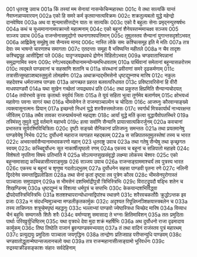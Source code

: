 001	धृतराष्ट्र उवाच
001a	किं तस्यां मम सेनायां नासन्केचिन्महारथाः
001c	ये तथा सात्यकिं यान्तं नैवाघ्नन्नाप्यवारयन्
002a	एको हि समरे कर्म कृतवान्सत्यविक्रमः
002c	शक्रतुल्यबलो युद्धे महेन्द्रो दानवेष्विव
003a	अथ वा शून्यमासीत्तद्येन यातः स सात्यकिः
003c	एको वै बहुलाः सेनाः प्रमृद्नन्पुरुषर्षभः
004a	कथं च युध्यमानानामपक्रान्तो महात्मनाम्
004c	एको बहूनां शैनेयस्तन्ममाचक्ष्व सञ्जय
005	सञ्जय उवाच
005a	राजन्सेनासमुद्योगो रथनागाश्वपत्तिमान्
005c	तुमुलस्तव सैन्यानां युगान्तसदृशोऽभवत्
006a	आह्णिकेषु समूहेषु तव सैन्यस्य मानद
006c	नास्ति लोके समः कश्चित्समूह इति मे मतिः
007a	तत्र देवाः स्म भाषन्ते चारणाश्च समागताः
007c	एतदन्ताः समूहा वै भविष्यन्ति महीतले
008a	न चैव तादृशः कश्चिद्व्यूह आसीद्विशां पते
008c	यादृग्जयद्रथवधे द्रोणेन विहितोऽभवत्
009a	चण्डवाताभिपन्नानां समुद्राणामिव स्वनः
009c	रणेऽभवद्बलौघानामन्योन्यमभिधावताम्
010a	पार्थिवानां समेतानां बहून्यासन्नरोत्तम
010c	त्वद्बले पाण्डवानां च सहस्राणि शतानि च
011a	संरब्धानां प्रवीराणां समरे दृढकर्मणाम्
011c	तत्रासीत्सुमहाञ्शब्दस्तुमुलो लोमहर्षणः
012a	अथाक्रन्दद्भीमसेनो धृष्टद्युम्नश्च मारिष
012c	नकुलः सहदेवश्च धर्मराजश्च पाण्डवः
013a	आगच्छत प्रहरत बलवत्परिधावत
013c	प्रविष्टावरिसेनां हि वीरौ माधवपाण्डवौ
014a	यथा सुखेन गच्छेतां जयद्रथवधं प्रति
014c	तथा प्रकुरुत क्षिप्रमिति सैन्यान्यचोदयत्
014e	तयोरभावे कुरवः कृतार्थाः स्युर्वयं जिताः
015a	ते यूयं सहिता भूत्वा तूर्णमेव बलार्णवम्
015c	क्षोभयध्वं महावेगाः पवनाः सागरं यथा
016a	भीमसेनेन ते राजन्पाञ्चाल्येन च चोदिताः
016c	आजघ्नुः कौरवान्सङ्ख्ये त्यक्त्वासूनात्मनः प्रियान्
017a	इच्छन्तो निधनं युद्धे शस्त्रैरुत्तमतेजसः
017c	स्वर्गार्थं मित्रकार्यार्थं नाभ्यरक्षन्त जीवितम्
018a	तथैव तावका राजन्प्रार्थयन्तो महद्यशः
018c	आर्यां युद्धे मतिं कृत्वा युद्धायैवोपतस्थिरे
019a	तस्मिंस्तु तुमुले युद्धे वर्तमाने महाभये
019c	हत्वा सर्वाणि सैन्यानि प्रायात्सात्यकिरर्जुनम्
020a	कवचानां प्रभास्तत्र सूर्यरश्मिविचित्रिताः
020c	दृष्टीः सङ्ख्ये सैनिकानां प्रतिजघ्नुः समन्ततः
021a	तथा प्रयतमानेषु पाण्डवेयेषु निर्भयः
021c	दुर्योधनो महाराज व्यगाहत महद्बलम्
022a	स सन्निपातस्तुमुलस्तेषां तस्य च भारत
022c	अभवत्सर्वसैन्यानामभावकरणो महान्
023	धृतराष्ट्र उवाच
023a	तथा गतेषु सैन्येषु तथा कृच्छ्रगतः स्वयम्
023c	कच्चिद्दुर्योधनः सूत नाकार्षीत्पृष्ठतो रणम्
024a	एकस्य च बहूनां च सन्निपातो महाहवे
024c	विशेषतो नृपतिना विषमः प्रतिभाति मे
025a	सोऽत्यन्तसुखसंवृद्धो लक्ष्म्या लोकस्य चेश्वरः
025c	एको बहून्समासाद्य कच्चिन्नासीत्पराङ्मुखः
026	सञ्जय उवाच
026a	राजन्सङ्ग्राममाश्चर्यं तव पुत्रस्य भारत
026c	एकस्य च बहूनां च शृणुष्व गदतोऽद्भुतम्
027a	दुर्योधनेन सहसा पाण्डवी पृतना रणे
027c	नलिनी द्विरदेनेव समन्ताद्विप्रलोडिता
028a	तथा सेनां कृतां दृष्ट्वा तव पुत्रेण कौरव
028c	भीमसेनपुरोगास्तं पाञ्चालाः समुपाद्रवन्
029a	स भीमसेनं दशभिर्माद्रीपुत्रौ त्रिभिस्त्रिभिः
029c	विराटद्रुपदौ षड्भिः शतेन च शिखण्डिनम्
030a	धृष्टद्युम्नं च विंशत्या धर्मपुत्रं च सप्तभिः
030c	केकयान्दशभिर्विद्ध्वा द्रौपदेयांस्त्रिभिस्त्रिभिः
031a	शतशश्चापरान्योधान्सद्विपांश्च रथान्रणे
031c	शरैरवचकर्तोग्रैः क्रुद्धोऽन्तक इव प्रजाः
032a	न संदधन्विमुञ्चन्वा मण्डलीकृतकार्मुकः
032c	अदृश्यत रिपून्निघ्नञ्शिक्षयास्त्रबलेन च
033a	तस्य तान्निघ्नतः शत्रून्हेमपृष्ठं महद्धनुः
033c	भल्लाभ्यां पाण्डवो ज्येष्ठस्त्रिधा चिच्छेद मारिष
034a	विव्याध चैनं बहुभिः सम्यगस्तैः शितैः शरैः
034c	वर्माण्याशु समासाद्य ते भग्नाः क्षितिमाविशन्
035a	ततः प्रमुदिताः पार्थाः परिवव्रुर्युधिष्ठिरम्
035c	यथा वृत्रवधे देवा मुदा शक्रं महर्षिभिः
036a	अथ दुर्योधनो राजा दृढमादाय कार्मुकम्
036c	तिष्ठ तिष्ठेति राजानं ब्रुवन्पाण्डवमभ्ययात्
037a	तं तथा वादिनं राजंस्तव पुत्रं महारथम्
037c	प्रत्युद्ययुः प्रमुदिताः पाञ्चाला जयगृद्धिनः
038a	तान्द्रोणः प्रतिजग्राह परीप्सन्युधि पाण्डवम्
038c	चण्डवातोद्धुतान्मेघान्सजलानचलो यथा
039a	तत्र राजन्महानासीत्सङ्ग्रामो भूरिवर्धनः
039c	रुद्रस्याक्रीडसङ्काशः संहारः सर्वदेहिनाम्

